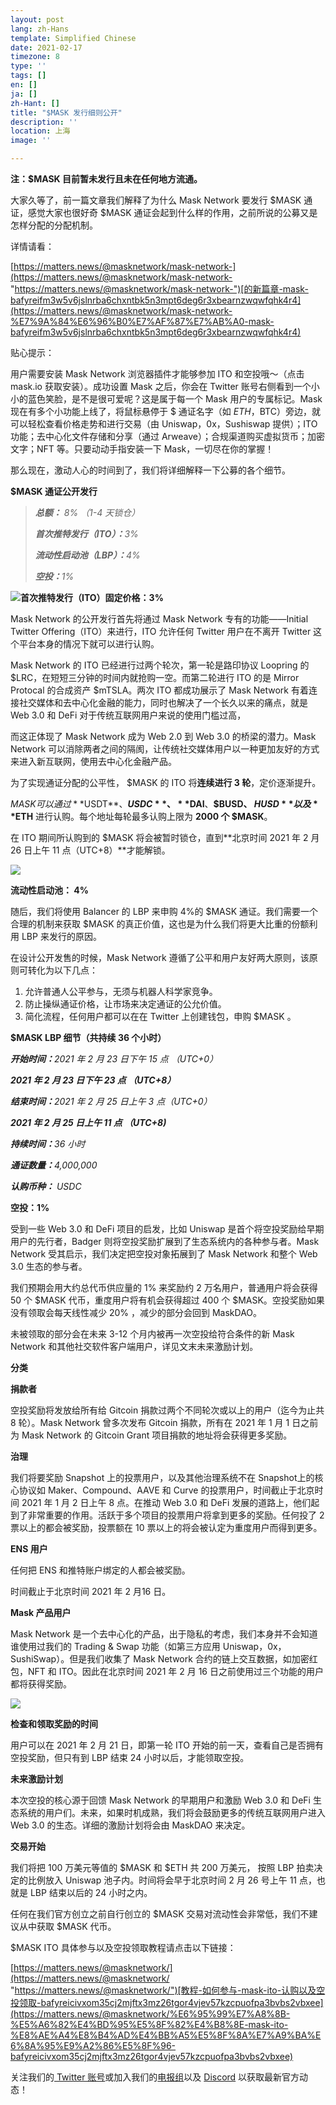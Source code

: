 ```yaml
---
layout: post
lang: zh-Hans
template: Simplified Chinese
date: 2021-02-17
timezone: 8
type: ''
tags: []
en: []
ja: []
zh-Hant: []
title: "$MASK 发行细则公开"
description: ''
location: 上海
image: ''

---
```

**注：$MASK 目前暂未发行且未在任何地方流通。**

大家久等了，前一篇文章我们解释了为什么 Mask Network 要发行 $MASK 通证，感觉大家也很好奇 $MASK 通证会起到什么样的作用，之前所说的公募又是怎样分配的分配机制。

详情请看：

[https://matters.news/@masknetwork/mask-network-](https://matters.news/@masknetwork/mask-network- "https://matters.news/@masknetwork/mask-network-")[的新篇章-mask-bafyreifm3w5v6jslnrba6chxntbk5n3mpt6deg6r3xbearnzwqwfqhk4r4](https://matters.news/@masknetwork/mask-network-%E7%9A%84%E6%96%B0%E7%AF%87%E7%AB%A0-mask-bafyreifm3w5v6jslnrba6chxntbk5n3mpt6deg6r3xbearnzwqwfqhk4r4)

贴心提示：

用户需要安装 Mask Network 浏览器插件才能够参加 ITO 和空投哦～（点击 mask.io 获取安装）。成功设置 Mask 之后，你会在 Twitter 账号右侧看到一个小小的蓝色笑脸，是不是很可爱呢？这是属于每一个 Mask 用户的专属标记。Mask 现在有多个小功能上线了，将鼠标悬停于 $ 通证名字（如 $ETH，$BTC）旁边，就可以轻松查看价格走势和进行交易（由 Uniswap，0x，Sushiswap 提供）；ITO 功能；去中心化文件存储和分享（通过 Arweave）；合规渠道购买虚拟货币；加密文字；NFT 等。只要动动手指安装一下 Mask，一切尽在你的掌握！

那么现在，激动人心的时间到了，我们将详细解释一下公募的各个细节。

**$MASK 通证公开发行**

> **_总额：_** _8% （1-4 天锁仓）_
>
> **_首次推特发行（ITO）：_**_3%_
>
> **_流动性启动池（LBP）：_**_4%_
>
> **_空投：_**_1%_

![](https://assets.matters.news/embed/3ade711e-1462-41ba-a85a-8d9d1658d2ec.png)**首次推特发行（ITO）固定价格：3%**

Mask Network 的公开发行首先将通过 Mask Network 专有的功能——Initial Twitter Offering（ITO）来进行，ITO 允许任何 Twitter 用户在不离开 Twitter 这个平台本身的情况下就可以进行认购。

Mask Network 的 ITO 已经进行过两个轮次，第一轮是路印协议 Loopring 的 $LRC，在短短三分钟的时间内就抢购一空。而第二轮进行 ITO 的是 Mirror Protocal 的合成资产 $mTSLA。两次 ITO 都成功展示了 Mask Network 有着连接社交媒体和去中心化金融的能力，同时也解决了一个长久以来的痛点，就是Web 3.0 和 DeFi 对于传统互联网用户来说的使用门槛过高，

而这正体现了 Mask Network 成为 Web 2.0 到 Web 3.0 的桥梁的潜力。Mask Network 可以消除两者之间的隔阂，让传统社交媒体用户以一种更加友好的方式来进入新互联网，使用去中心化金融产品。

为了实现通证分配的公平性， $MASK 的 ITO 将**连续进行 3 轮**，定价逐渐提升。

$MASK 可以通过 **$USDT**、**$USDC**、**$DAI**、**$BUSD、 $HUSD** 以及 **$ETH** 进行认购。每个地址每轮最多认购上限为 **2000 个 $MASK**。

在 ITO 期间所认购到的 $MASK 将会被暂时锁仓，直到**北京时间 2021 年 2 月 26 日上午 11 点（UTC+8）**才能解锁。

![](https://assets.matters.news/embed/0ade4fe0-c619-4714-9259-b02003e31ad4.png)

**流动性启动池： 4%**

随后，我们将使用 Balancer 的 LBP 来申购 4%的 $MASK 通证。我们需要一个合理的机制来获取 $MASK 的真正价值，这也是为什么我们将更大比重的份额利用 LBP 来发行的原因。

在设计公开发售的时候，Mask Network 遵循了公平和用户友好两大原则，该原则可转化为以下几点：

1. 允许普通人公平参与，无须与机器人科学家竞争。
2. 防止操纵通证价格，让市场来决定通证的公允价值。
3. 简化流程，任何用户都可以在在 Twitter 上创建钱包，申购 $MASK 。

**$MASK LBP 细节（共持续 36 个小时）**

**_开始时间：_**_2021 年 2 月 23 日下午 15 点 （UTC+0）_

**_2021 年 2 月 23 日下午 23 点 （UTC+8）_**

**_结束时间：_**_2021 年 2 月 25 日上午 3 点（UTC+0）_

**_2021 年 2 月 25 日上午 11 点 （UTC+8)_**

**_持续时间：_**_36 小时_

**_通证数量：_**_4,000,000_

**_认购币种：_** _USDC_

**空投：1%**

受到一些 Web 3.0 和 DeFi 项目的启发，比如 Uniswap 是首个将空投奖励给早期用户的先行者，Badger 则将空投奖励扩展到了生态系统内的各种参与者。Mask Network 受其启示，我们决定把空投对象拓展到了 Mask Network 和整个 Web 3.0 生态的参与者。

我们预期会用大约总代币供应量的 1% 来奖励约 2 万名用户，普通用户将会获得 50 个 $MASK 代币，重度用户将有机会获得超过 400 个 $MASK。空投奖励如果没有领取会每天线性减少 20% ，减少的部分会回到 MaskDAO。

未被领取的部分会在未来 3-12 个月内被再一次空投给符合条件的新 Mask Network 和其他社交软件客户端用户，详见文末未来激励计划。

**分类**

**捐款者**

空投奖励将发放给所有给 Gitcoin 捐款过两个不同轮次或以上的用户（迄今为止共 8 轮）。Mask Network 曾多次发布 Gitcoin 捐款，所有在 2021 年 1 月 1 日之前为 Mask Network 的 Gitcoin Grant 项目捐款的地址将会获得更多奖励。

**治理**

我们将要奖励 Snapshot 上的投票用户，以及其他治理系统不在 Snapshot上的核心协议如 Maker、Compound、AAVE 和 Curve 的投票用户，时间截止于北京时间 2021 年 1 月 2 日上午 8 点。在推动 Web 3.0 和 DeFi 发展的道路上，他们起到了非常重要的作用。活跃于多个项目的投票用户将拿到更多的奖励。任何投了 2 票以上的都会被奖励，投票额在 10 票以上的将会被认定为重度用户而得到更多。

**ENS 用户**

任何把 ENS 和推特账户绑定的人都会被奖励。

时间截止于北京时间 2021 年 2 月16 日。

**Mask 产品用户**

Mask Network 是一个去中心化的产品，出于隐私的考虑，我们本身并不会知道谁使用过我们的 Trading & Swap 功能（如第三方应用 Uniswap，0x，SushiSwap）。但是我们收集了 Mask Network 合约的链上交互数据，如加密红包，NFT 和 ITO。因此在北京时间 2021 年 2 月 16 日之前使用过三个功能的用户都将获得奖励。

![](https://assets.matters.news/embed/ccec6a98-15e9-4caf-86c8-a1a3d0fa77e0.png)

**检查和领取奖励的时间**

用户可以在 2021 年 2 月 21 日，即第一轮 ITO 开始的前一天，查看自己是否拥有空投奖励，但只有到 LBP 结束 24 小时以后，才能领取空投。

**未来激励计划**

本次空投的核心源于回馈 Mask Network 的早期用户和激励 Web 3.0 和 DeFi 生态系统的用户们。未来，如果时机成熟，我们将会鼓励更多的传统互联网用户进入 Web 3.0 的生态。详细的激励计划将会由 MaskDAO 来决定。

**交易开始**

我们将把 100 万美元等值的 $MASK 和 $ETH 共 200 万美元， 按照 LBP 拍卖决定的比例放入 Uniswap 池子内。时间将会早于北京时间 2 月 26 号上午 11 点，也就是 LBP 结束以后的 24 小时之内。

任何在我们官方创立之前自行创立的 $MASK 交易对流动性会非常低，我们不建议从中获取 $MASK 代币。

$MASK ITO 具体参与以及空投领取教程请点击以下链接：

[https://matters.news/@masknetwork/](https://matters.news/@masknetwork/ "https://matters.news/@masknetwork/")[教程-如何参与-mask-ito-认购以及空投领取-bafyreicivxom35cj2mjftx3mz26tgor4vjev57kzcpuofpa3bvbs2vbxee](https://matters.news/@masknetwork/%E6%95%99%E7%A8%8B-%E5%A6%82%E4%BD%95%E5%8F%82%E4%B8%8E-mask-ito-%E8%AE%A4%E8%B4%AD%E4%BB%A5%E5%8F%8A%E7%A9%BA%E6%8A%95%E9%A2%86%E5%8F%96-bafyreicivxom35cj2mjftx3mz26tgor4vjev57kzcpuofpa3bvbs2vbxee)

关注我们的[ Twitter 账号](https://twitter.com/realmaskbook?lang=en)或加入我们的[电报组](https://t.me/masknetwork_cn)以及 [Discord](http://discord.gg/4SVXvj7) 以获取最新官方动态！